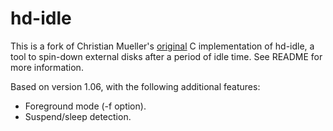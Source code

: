 # hd-idle

This is a fork of Christian Mueller's [original](https://sourceforge.net/projects/hd-idle) C implementation of hd-idle, a tool to spin-down external disks after a period of idle time. See README for more information.

Based on version 1.06, with the following additional features:

- Foreground mode (-f option).
- Suspend/sleep detection.

